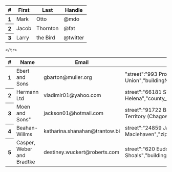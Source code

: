 <!DOCTYPE html>
<html>
<head>
	
	
</head>
<body>
	

<table class="table">
  <thead class="thead-dark">
    <tr>
      <th scope="col">#</th>
      <th scope="col">First</th>
      <th scope="col">Last</th>
      <th scope="col">Handle</th>
    </tr>
  </thead>
  <tbody>
    <tr>
      <th scope="row">1</th>
      <td>Mark</td>
      <td>Otto</td>
      <td>@mdo</td>
    </tr>
    <tr>
      <th scope="row">2</th>
      <td>Jacob</td>
      <td>Thornton</td>
      <td>@fat</td>
    </tr>
    <tr>
      <th scope="row">3</th>
      <td>Larry</td>
      <td>the Bird</td>
      <td>@twitter</td>
    </tr>
  </tbody>
</table>

<table class="table">
  <thead class="thead-light">
    <tr>
      <th scope="col">#</th>
      <th scope="col">Name</th>
      <th scope="col">Email</th>
      <th scope="col">Address</th>
      <th scope="col">Website</th>
      <th scope="col">image</th>
    </tr>
  </thead>
  <tbody>
    <tr>
      <th scope="row">1</th>
      <td>Ebert and Sons</td>
      <td>gbarton@muller.org</td>
      <td>"street":"993 Prosacco Wells","streetName":"Ruecker Union","buildingNumber":"6186","city":"Gordonside","zipcode":"84631","country":"Iraq","county_code":"GE","latitude":-32.350944,"longitude":8.837339</td>
      <td>http:\/\/ledner.com</td>
      <td>http:\/\/placeimg.com\/640\/480\/people</td>
    </tr>
    <tr>
      <th scope="row">2</th>
      <td>Hermann Ltd</td>
      <td>vladimir01@yahoo.com</td>
      <td>street":"66181 Sipes Hollow","streetName":"Nienow Inlet","buildingNumber":"6244","city":"Shannaburgh","zipcode":"64774-9395","country":"Saint Helena","county_code":"NC","latitude":-27.198299,"longitude":-92.873801</td>
      <td>http:\/\/prosacco.org</td>
      <td>http:\/\/placeimg.com\/640\/480\/people</td>
    </tr>
    <tr>
      <th scope="row">3</th>
      <td>Moen and Sons"</td>
      <td>jackson01@hotmail.com</td>
      <td>street":"91722 Balistreri Turnpike","streetName":"Kub Shores","buildingNumber":"31356","city":"East Alphonso","zipcode":"72522","country":"British Indian Ocean Territory (Chagos Archipelago)","county_code":"SA","latitude":-39.746937,"longitude":-147.039682</td>
      <td>http:\/\/ebert.com</td>
      <td>http:\/\/placeimg.com\/640\/480\/people</td>
    </tr>
    <tr>
      <th scope="row">4</th>
      <td>Beahan-Willms</td>
      <td>katharina.shanahan@trantow.bi</td>
      <td>street":"24859 Jackie Oval","streetName":"Schowalter Valley","buildingNumber":"4607","city":"North Maciehaven","zipcode":"13507","country":"Gabon","county_code":"LA","latitude":88.480559,"longitude":173.08575</td>
      <td>http:\/\/klocko.biz</td>
      <td>http:\/\/placeimg.com\/640\/480\/people</td>
    </tr>
    <tr>
    	<th scope="row">5</th>
      <td>Casper, Weber and Bradtke</td>
      <td>destiney.wuckert@roberts.com</td>
      <td>street":"620 Eudora Glen","streetName":"Elliot Shoals","buildingNumber":"114","city":"DuBuquechester","zipcode":"86447","country":"Zimbabwe","county_code":"NR","latitude":43.036806,"longitude":61.483965</td>
      <td>http:\/\/wehner.info</td>
      <td>http:\/\/placeimg.com\/640\/480\/people</td>
    
    </tr>
  </tbody>
</table>



</body>
</html>
